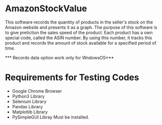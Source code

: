 # AmazonStockValue
 This software records the quantity of products in the seller's stock on the Amazon website and presents it as a graph. The purpose of this software is to give pretiction the sales speed of the product.
 Each product has a own special code, called the ASIN number. By using this number, it tracks this product and records the amount of stock available for a specified period of time.


 
 *** Records data option work only for WndowsOS***
 # Requirements for Testing Codes
 - Google Chrome Browser
 - Python3 Library
 - Selenium Library
 - Pandas Library
 - Matplotlib Library 
 - PySimpleGUI Libray
 Must be installed.
 
 
 
